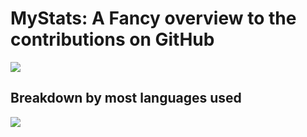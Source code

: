 # MyStats: A Fancy overview to the contributions on GitHub
<a>
  <img align="center" src="https://github-readme-stats.vercel.app/api?username=jaydeepthik&theme=blue-green" />
</a>
<br>

## Breakdown by most languages used

<a>
  <img align="center" src="https://github-readme-stats.vercel.app/api/top-langs/?username=jaydeepthik&layout=compact" />
</a>